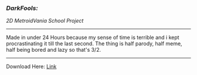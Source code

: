 
### *DarkFools:* 
*2D MetroidVania School Project*
___
Made in under 24 Hours because my sense of time is terrible and i kept procrastinating it till the last second.
The thing is half parody, half meme, half being bored and lazy so that's 3/2.
___
Download Here: [Link](https://github.com/sassou5018/Dark-Fools/releases/tag/dev-build)

